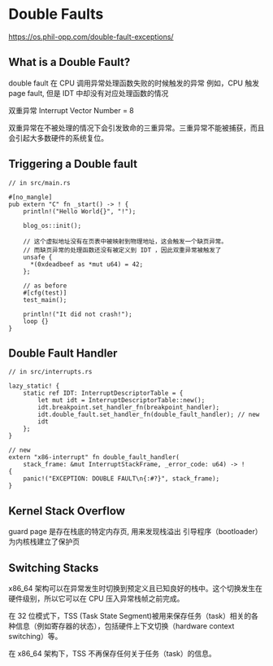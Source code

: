 # Double Faults

https://os.phil-opp.com/double-fault-exceptions/

## What is a Double Fault?

double fault 在 CPU 调用异常处理函数失败的时候触发的异常
例如，CPU 触发 page fault, 但是 IDT 中却没有对应处理函数的情况

双重异常 Interrupt Vector Number = 8

双重异常在不被处理的情况下会引发致命的三重异常。三重异常不能被捕获，而且会引起大多数硬件的系统复位。

## Triggering a Double fault

```
// in src/main.rs

#[no_mangle]
pub extern "C" fn _start() -> ! {
    println!("Hello World{}", "!");

    blog_os::init();

    // 这个虚拟地址没有在页表中被映射到物理地址，这会触发一个缺页异常。
    // 而缺页异常的处理函数还没有被定义到 IDT ，因此双重异常被触发了
    unsafe {
      *(0xdeadbeef as *mut u64) = 42;
    };

    // as before
    #[cfg(test)]
    test_main();

    println!("It did not crash!");
    loop {}
}
```

## Double Fault Handler

```
// in src/interrupts.rs

lazy_static! {
    static ref IDT: InterruptDescriptorTable = {
        let mut idt = InterruptDescriptorTable::new();
        idt.breakpoint.set_handler_fn(breakpoint_handler);
        idt.double_fault.set_handler_fn(double_fault_handler); // new
        idt
    };
}

// new
extern "x86-interrupt" fn double_fault_handler(
    stack_frame: &mut InterruptStackFrame, _error_code: u64) -> !
{
    panic!("EXCEPTION: DOUBLE FAULT\n{:#?}", stack_frame);
}
```

## Kernel Stack Overflow

guard page 是存在栈底的特定内存页, 用来发现栈溢出
引导程序（bootloader）为内核栈建立了保护页

## Switching Stacks

x86_64 架构可以在异常发生时切换到预定义且已知良好的栈中。这个切换发生在硬件级别，所以它可以在 CPU 压入异常栈帧之前完成。

在 32 位模式下，TSS (Task State Segment)被用来保存任务（task）相关的各种信息（例如寄存器的状态），包括硬件上下文切换（hardware context switching）等。

在 x86_64 架构下，TSS 不再保存任何关于任务（task）的信息。
